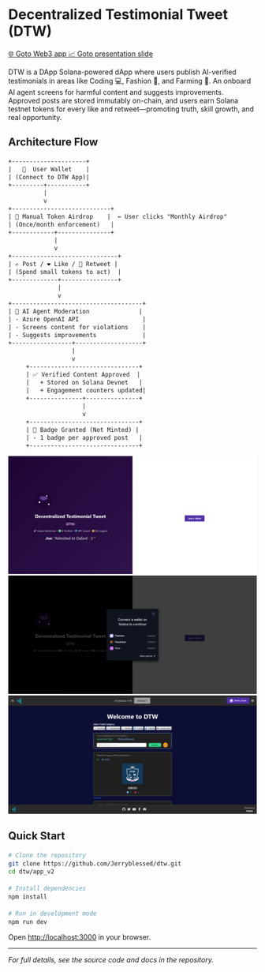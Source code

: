 # Decentralized Testimonial Tweet (DTW)

[🌐 Goto Web3 app ](https://gibbon-clever-bream.ngrok-free.app/dtw)
[📈 Goto presentation slide ](https://docs.google.com/presentation/d/1HjA1pPfhq8lztDtjqDrUgsAL6qAkqzO8LnwLm3e8vDw/edit?usp=sharing)

DTW is a DApp Solana-powered dApp where users publish AI-verified testimonials in areas like Coding 💻, Fashion 👗, and Farming 🌾. An onboard AI agent screens for harmful content and suggests improvements. Approved posts are stored immutably on-chain, and users earn Solana testnet tokens for every like and retweet—promoting truth, skill growth, and real opportunity.



## Architecture Flow

```text
+---------------------+
|   🧑  User Wallet    |
| (Connect to DTW App)|
+---------+-----------+
          |
          v
+----------------------------+
| 🎁 Manual Token Airdrop    |  ← User clicks "Monthly Airdrop"
| (Once/month enforcement)   |
+------------+---------------+
             |
             v
+------------------------------+
| ✍️ Post / ❤️ Like / 🔁 Retweet |
| (Spend small tokens to act)  |
+-------------+----------------+
              |
              v
+-------------------------------------+
| 🤖 AI Agent Moderation              |
| - Azure OpenAI API                  |
| - Screens content for violations    |
| - Suggests improvements             |
+-----------------+-------------------+
                  |
                  v
     +-------------------------------+
     | ✅ Verified Content Approved  |
     |   + Stored on Solana Devnet   |
     |   + Engagement counters updated|
     +---------------+---------------+
                     |
                     v
     +-------------------------------+
     | 🏅 Badge Granted (Not Minted) |
     | - 1 badge per approved post   |
     +-------------------------------+

```
![Landing Page 1](https://github.com/Jerryblessed/dtw/blob/main/app_v2/public/screenshort/landing1.png?raw=true)
![Landing Page 2](https://github.com/Jerryblessed/dtw/blob/main/app_v2/public/screenshort/landing2.png?raw=true)
![Home Screen](https://github.com/Jerryblessed/dtw/blob/main/app_v2/public/screenshort/homescreen.png?raw=true)

## Quick Start

```bash
# Clone the repository
git clone https://github.com/Jerryblessed/dtw.git
cd dtw/app_v2

# Install dependencies
npm install

# Run in development mode
npm run dev
```

Open [http://localhost:3000](http://localhost:3000) in your browser.

---

*For full details, see the source code and docs in the repository.*
